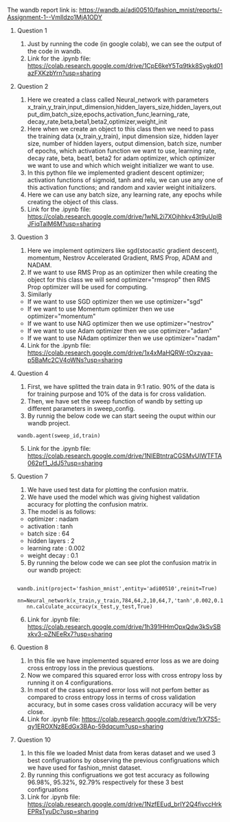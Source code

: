 The wandb report link is: https://wandb.ai/adi00510/fashion_mnist/reports/-Assignment-1--Vmlldzo1MjA1ODY

1. Question 1
    1. Just by running the code (in google colab), we can see the output of the code in wandb.
    2. Link for the .ipynb file: https://colab.research.google.com/drive/1CpE6keY5Tq9tkk8Sygkd01azFXKzbYrn?usp=sharing 

2. Question 2
    1. Here we created a class called Neural_network with parameters x_train,y_train,input_dimension,hidden_layers_size,hidden_layers,output_dim,batch_size,epochs,activation_func,learning_rate, decay_rate,beta,beta1,beta2,optimizer,weight_init
    2. Here when we create an object to this class then we need to pass the training data (x_train,y_train), input dimension size, hidden layer size, number of hidden layers, output dimension, batch size, number of epochs, which activation function we want to use, learning rate, decay rate, beta, beat1, beta2 for adam optimizer, which optimizer we want to use and which which weight initializer we want to use.
    3. In this python file we implemented gradient descent optimizer; activation functions of sigmoid, tanh and relu, we can use any one of this activation functions; and random and xavier weight initializers.
    4. Here we can use any batch size, any learning rate, any epochs while creating the object of this class.
    5. Link for the .ipynb file: https://colab.research.google.com/drive/1wNL2i7XOjhhkv43t9uUplBJFiqTalM6M?usp=sharing

3. Question 3
    1. Here we implement optimizers like sgd(stocastic gradient descent), momentum, Nestrov Accelerated Gradient, RMS Prop, ADAM and NADAM.
    2. If we want to use RMS Prop as an optimizer then while creating the object for this class we will send optimizer="rmsprop" then RMS Prop optimizer will be used for computing. 
    3. Similarly 
      * If we want to use SGD optimizer then we use optimizer="sgd"
      * If we want to use Momentum optimizer then we use optimizer="momentum"
      * If we want to use NAG optimizer then we use optimizer="nestrov"
      * If we want to use Adam optimizer then we use optimizer="adam"
      * If we want to use NAdam optimizer then we use optimizer="nadam"
    4. Link for the .ipynb file: https://colab.research.google.com/drive/1x4xMaHQRW-tOxzyaa-p5BaMc2CV4oWNs?usp=sharing
    
 4. Question 4
    1. First, we have splitted the train data in 9:1 ratio. 90% of the data is for training purpose and 10% of the data is for cross validation.
    2. Then, we have set the sweep function of wandb by setting up different parameters in sweep_config.
    3. By runnig the below code  we can start seeing the ouput within our wandb project.
    ```
    wandb.agent(sweep_id,train)
    ```
    5. Link for the .ipynb file: https://colab.research.google.com/drive/1NIEBtntraCGSMvUIWTFTA062pf1_JdJ5?usp=sharing 
 
 5. Question 7
    1. We have used test data for plotting the confusion matrix.
    2. We have used the model which was giving highest validation accuracy for plotting the confusion matrix.
    3. The model is as follows:
      - optimizer : nadam
	  - activation : tanh
	  - batch size : 64
	  - hidden layers : 2 
	  - learning rate : 0.002
	  - weight decay : 0.1
    5. By running the below code we can see plot the confusion matrix in our wandb project:
    ```
       wandb.init(project='fashion_mnist',entity='adi00510',reinit=True)
       nn=Neural_network(x_train,y_train,784,64,2,10,64,7,'tanh',0.002,0.1,0.9,0.9,0.99,'nadam','xavier')
       nn.calculate_accuracy(x_test,y_test,True)
    ```
    6. Link for .ipynb file: https://colab.research.google.com/drive/1h391HHmOpxQdw3kSvSBxkv3-pZNEeRx7?usp=sharing  
6. Question 8
    1. In this file we have implemented squared error loss as we are doing cross entropy loss in the previous questions.
    2. Now we compared this squared error loss with cross entropy loss by running it on 4 configurations.
    3. In most of the cases squared error loss will not perfom better as compared to cross entropy loss in terms of cross validation accuracy, but in some cases cross validation accuracy will be very close.
    4. Link for .ipynb file: https://colab.research.google.com/drive/1rX7S5-qy1EROXNz8EdGx3BAp-59dqcum?usp=sharing

7. Question 10
    1. In this file we loaded Mnist data from keras dataset and we used 3 best configruations by observing the previous configruations which we have used for fashion_mnist dataset.
    2. By running this configruations we got test accuracy as following 96.98%, 95.32%, 92.79% respectively for these 3 best configruations
    3. Link for .ipynb file: https://colab.research.google.com/drive/1NzfEEud_brIY2Q4fivccHrkEPRsTyuDc?usp=sharing
